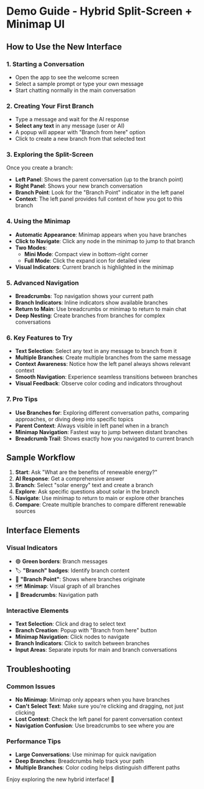 # Demo Guide - Hybrid Split-Screen + Minimap UI

## How to Use the New Interface

### 1. Starting a Conversation
- Open the app to see the welcome screen
- Select a sample prompt or type your own message
- Start chatting normally in the main conversation

### 2. Creating Your First Branch
- Type a message and wait for the AI response
- **Select any text** in any message (user or AI)
- A popup will appear with "Branch from here" option
- Click to create a new branch from that selected text

### 3. Exploring the Split-Screen
Once you create a branch:
- **Left Panel**: Shows the parent conversation (up to the branch point)
- **Right Panel**: Shows your new branch conversation
- **Branch Point**: Look for the "Branch Point" indicator in the left panel
- **Context**: The left panel provides full context of how you got to this branch

### 4. Using the Minimap
- **Automatic Appearance**: Minimap appears when you have branches
- **Click to Navigate**: Click any node in the minimap to jump to that branch
- **Two Modes**:
  - **Mini Mode**: Compact view in bottom-right corner
  - **Full Mode**: Click the expand icon for detailed view
- **Visual Indicators**: Current branch is highlighted in the minimap

### 5. Advanced Navigation
- **Breadcrumbs**: Top navigation shows your current path
- **Branch Indicators**: Inline indicators show available branches
- **Return to Main**: Use breadcrumbs or minimap to return to main chat
- **Deep Nesting**: Create branches from branches for complex conversations

### 6. Key Features to Try
- **Text Selection**: Select any text in any message to branch from it
- **Multiple Branches**: Create multiple branches from the same message
- **Context Awareness**: Notice how the left panel always shows relevant context
- **Smooth Navigation**: Experience seamless transitions between branches
- **Visual Feedback**: Observe color coding and indicators throughout

### 7. Pro Tips
- **Use Branches for**: Exploring different conversation paths, comparing approaches, or diving deep into specific topics
- **Parent Context**: Always visible in left panel when in a branch
- **Minimap Navigation**: Fastest way to jump between distant branches
- **Breadcrumb Trail**: Shows exactly how you navigated to current branch

## Sample Workflow

1. **Start**: Ask "What are the benefits of renewable energy?"
2. **AI Response**: Get a comprehensive answer
3. **Branch**: Select "solar energy" text and create a branch
4. **Explore**: Ask specific questions about solar in the branch
5. **Navigate**: Use minimap to return to main or explore other branches
6. **Compare**: Create multiple branches to compare different renewable sources

## Interface Elements

### Visual Indicators
- 🟢 **Green borders**: Branch messages
- 🏷️ **"Branch" badges**: Identify branch content
- 🎯 **"Branch Point"**: Shows where branches originate
- 🗺️ **Minimap**: Visual graph of all branches
- 📍 **Breadcrumbs**: Navigation path

### Interactive Elements
- **Text Selection**: Click and drag to select text
- **Branch Creation**: Popup with "Branch from here" button
- **Minimap Navigation**: Click nodes to navigate
- **Branch Indicators**: Click to switch between branches
- **Input Areas**: Separate inputs for main and branch conversations

## Troubleshooting

### Common Issues
- **No Minimap**: Minimap only appears when you have branches
- **Can't Select Text**: Make sure you're clicking and dragging, not just clicking
- **Lost Context**: Check the left panel for parent conversation context
- **Navigation Confusion**: Use breadcrumbs to see where you are

### Performance Tips
- **Large Conversations**: Use minimap for quick navigation
- **Deep Branches**: Breadcrumbs help track your path
- **Multiple Branches**: Color coding helps distinguish different paths

Enjoy exploring the new hybrid interface! 🚀
